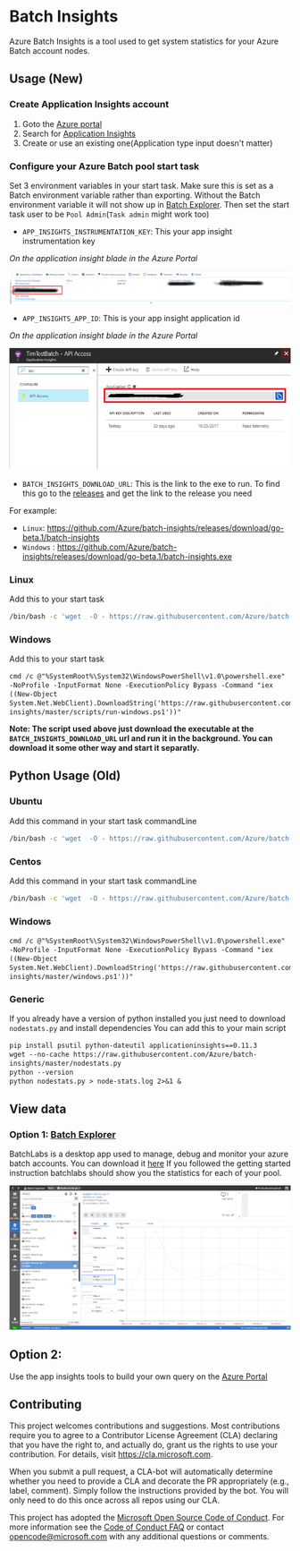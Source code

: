 # Batch Insights

Azure Batch Insights is a tool used to get system statistics for your Azure Batch account nodes.

## Usage (New)

### Create Application Insights account

1. Goto the [Azure portal](https://portal.azure.com)
2. Search for [Application Insights](https://ms.portal.azure.com/#blade/HubsExtension/Resources/resourceType/microsoft.insights%2Fcomponents)
3. Create or use an existing one(Application type input doesn't matter)

### Configure your Azure Batch pool start task
Set 3 environment variables in your start task. Make sure this is set as a Batch environment variable rather than exporting. Without the Batch environment variable it will not show up in [Batch Explorer](https://azure.github.io/BatchExplorer). Then set the start task user to be `Pool Admin`(`Task admin` might work too)

* `APP_INSIGHTS_INSTRUMENTATION_KEY`: This your app insight instrumentation key

_On the application insight blade in the Azure Portal_

![](docs/images/inst-key.png)

* `APP_INSIGHTS_APP_ID`: This is your app insight application id

_On the application insight blade in the Azure Portal_

![](docs/images/app-id.png)


* `BATCH_INSIGHTS_DOWNLOAD_URL`: This is the link to the exe to run.
To find this go to the [releases](https://github.com/Azure/batch-insights/releases) and get the link to the release you need

For example:
* `Linux`: https://github.com/Azure/batch-insights/releases/download/go-beta.1/batch-insights
* `Windows` : https://github.com/Azure/batch-insights/releases/download/go-beta.1/batch-insights.exe

### Linux

Add this to your start task
```bash
/bin/bash -c 'wget  -O - https://raw.githubusercontent.com/Azure/batch-insights/master/scripts/run-linux.sh | bash'
```
### Windows

Add this to your start task
```batch
cmd /c @"%SystemRoot%\System32\WindowsPowerShell\v1.0\powershell.exe" -NoProfile -InputFormat None -ExecutionPolicy Bypass -Command "iex ((New-Object System.Net.WebClient).DownloadString('https://raw.githubusercontent.com/Azure/batch-insights/master/scripts/run-windows.ps1'))"

```

**Note: The script used above just download the executable at the `BATCH_INSIGHTS_DOWNLOAD_URL` url and run it in the background. You can download it some other way and start it separatly.**

## Python Usage (Old)

### Ubuntu
Add this command in your start task commandLine
```bash
/bin/bash -c 'wget  -O - https://raw.githubusercontent.com/Azure/batch-insights/master/ubuntu.sh | bash'
```

### Centos
Add this command in your start task commandLine
```bash
/bin/bash -c 'wget  -O - https://raw.githubusercontent.com/Azure/batch-insights/master/centos.sh | bash'
```
### Windows

```batch
cmd /c @"%SystemRoot%\System32\WindowsPowerShell\v1.0\powershell.exe" -NoProfile -InputFormat None -ExecutionPolicy Bypass -Command "iex ((New-Object System.Net.WebClient).DownloadString('https://raw.githubusercontent.com/Azure/batch-insights/master/windows.ps1'))"

```
### Generic
If you already have a version of python installed you just need to download `nodestats.py` and install dependencies
You can add this to your main script
```
pip install psutil python-dateutil applicationinsights==0.11.3
wget --no-cache https://raw.githubusercontent.com/Azure/batch-insights/master/nodestats.py
python --version
python nodestats.py > node-stats.log 2>&1 &
```

## View data

### Option 1: [Batch Explorer](https://azure.github.io/BatchExplorer)
BatchLabs is a desktop app used to manage, debug and monitor your azure batch accounts. You can download it [here](https://azure.github.io/BatchExplorer)
If you followed the getting started instruction batchlabs should show you the statistics for each of your pool.

![](docs/images/batchexplorer.png)

## Option 2: 
Use the app insights tools to build your own query on the [Azure Portal](https://ms.portal.azure.com/#blade/HubsExtension/Resources/resourceType/microsoft.insights%2Fcomponents)

## Contributing

This project welcomes contributions and suggestions.  Most contributions require you to agree to a
Contributor License Agreement (CLA) declaring that you have the right to, and actually do, grant us
the rights to use your contribution. For details, visit https://cla.microsoft.com.

When you submit a pull request, a CLA-bot will automatically determine whether you need to provide
a CLA and decorate the PR appropriately (e.g., label, comment). Simply follow the instructions
provided by the bot. You will only need to do this once across all repos using our CLA.

This project has adopted the [Microsoft Open Source Code of Conduct](https://opensource.microsoft.com/codeofconduct/).
For more information see the [Code of Conduct FAQ](https://opensource.microsoft.com/codeofconduct/faq/) or
contact [opencode@microsoft.com](mailto:opencode@microsoft.com) with any additional questions or comments.
